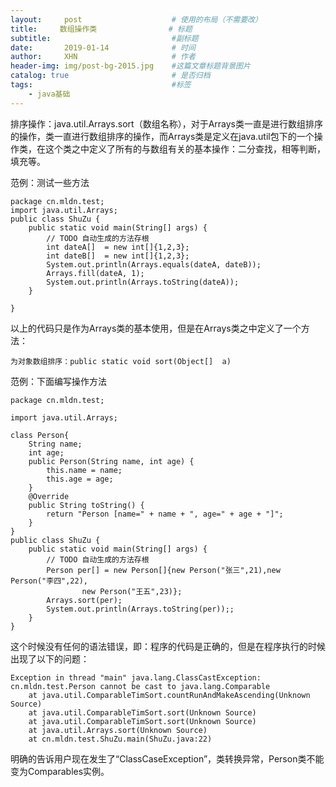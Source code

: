 ```yaml
---
layout:     post                    # 使用的布局（不需要改）
title:     数组操作类         		# 标题 
subtitle:         					#副标题   
date:       2019-01-14              # 时间
author:     XHN                     # 作者
header-img: img/post-bg-2015.jpg    #这篇文章标题背景图片
catalog: true                       # 是否归档
tags:                               #标签
    - java基础
---
```



排序操作：java.util.Arrays.sort（数组名称），对于Arrays类一直是进行数组排序的操作，类一直进行数组排序的操作，而Arrays类是定义在java.util包下的一个操作类，在这个类之中定义了所有的与数组有关的基本操作：二分查找，相等判断，填充等。

范例：测试一些方法

	package cn.mldn.test;
	import java.util.Arrays;
	public class ShuZu {
		public static void main(String[] args) {
			// TODO 自动生成的方法存根
			int dateA[]  = new int[]{1,2,3};
			int dateB[]  = new int[]{1,2,3};
			System.out.println(Arrays.equals(dateA, dateB));
			Arrays.fill(dateA, 1);
			System.out.println(Arrays.toString(dateA));
		}
	
	}

以上的代码只是作为Arrays类的基本使用，但是在Arrays类之中定义了一个方法：

    为对象数组排序：public static void sort(Object[]  a)

范例：下面编写操作方法

	package cn.mldn.test;
	
	import java.util.Arrays;
	
	class Person{
		String name;
		int age;
		public Person(String name, int age) {
			this.name = name;
			this.age = age;
		}
		@Override
		public String toString() {
			return "Person [name=" + name + ", age=" + age + "]";
		}
	}
	public class ShuZu {
		public static void main(String[] args) {
			// TODO 自动生成的方法存根
			Person per[] = new Person[]{new Person("张三",21),new Person("李四",22),
					new Person("王五",23)};
			Arrays.sort(per);
			System.out.println(Arrays.toString(per));;
		}
	}

这个时候没有任何的语法错误，即：程序的代码是正确的，但是在程序执行的时候出现了以下的问题：

	Exception in thread "main" java.lang.ClassCastException: cn.mldn.test.Person cannot be cast to java.lang.Comparable
		at java.util.ComparableTimSort.countRunAndMakeAscending(Unknown Source)
		at java.util.ComparableTimSort.sort(Unknown Source)
		at java.util.ComparableTimSort.sort(Unknown Source)
		at java.util.Arrays.sort(Unknown Source)
		at cn.mldn.test.ShuZu.main(ShuZu.java:22)

明确的告诉用户现在发生了“ClassCaseException”，类转换异常，Person类不能变为Comparables实例。
